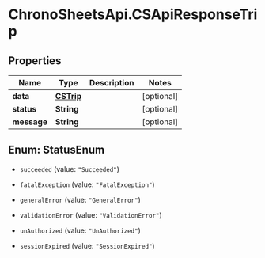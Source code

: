 # ChronoSheetsApi.CSApiResponseTrip

## Properties
Name | Type | Description | Notes
------------ | ------------- | ------------- | -------------
**data** | [**CSTrip**](CSTrip.md) |  | [optional] 
**status** | **String** |  | [optional] 
**message** | **String** |  | [optional] 


<a name="StatusEnum"></a>
## Enum: StatusEnum


* `succeeded` (value: `"Succeeded"`)

* `fatalException` (value: `"FatalException"`)

* `generalError` (value: `"GeneralError"`)

* `validationError` (value: `"ValidationError"`)

* `unAuthorized` (value: `"UnAuthorized"`)

* `sessionExpired` (value: `"SessionExpired"`)




